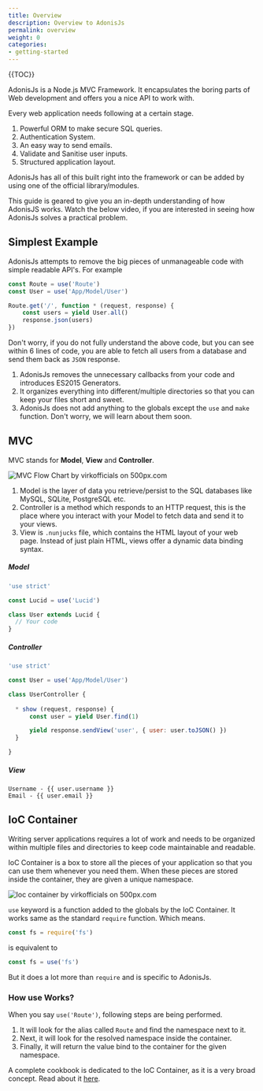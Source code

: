 ```yaml
---
title: Overview
description: Overview to AdonisJs
permalink: overview
weight: 0
categories:
- getting-started
---
```


{{TOC}}

AdonisJs is a Node.js MVC Framework. It encapsulates the boring parts of Web development and offers you a nice API to work with.

Every web application needs following at a certain stage. 

1. Powerful ORM to make secure SQL queries.
2. Authentication System.
3. An easy way to send emails.
4. Validate and Sanitise user inputs.
5. Structured application layout.

AdonisJs has all of this built right into the framework or can be added by using one of the official library/modules.

This guide is geared to give you an in-depth understanding of how AdonisJS works. Watch the below video, if you are interested in seeing how AdonisJs solves a practical problem.

## Simplest Example

AdonisJs attempts to remove the big pieces of unmanageable code with simple readable API's. For example

```javascript
const Route = use('Route')
const User = use('App/Model/User')

Route.get('/', function * (request, response) {
    const users = yield User.all()
    response.json(users)
})
```

Don't worry, if you do not fully understand the above code, but you can see within 6 lines of code, you are able to fetch all users from a database and send them back as `JSON` response.

1. AdonisJs removes the unnecessary callbacks from your code and introduces ES2015 Generators.
2. It organizes everything into different/multiple directories so that you can keep your files short and sweet.
3. AdonisJs does not add anything to the globals except the `use` and `make` function. Don't worry, we will learn about them soon.

## MVC

MVC stands for **Model**, **View** and **Controller**.

<div class='pixels-photo'>
  <p>
    <img src='https://drscdn.500px.org/photo/152746175/m%3D900/9972f8c30c163f019a50ba15b8a70f9b' alt='MVC Flow Chart by virkofficials on 500px.com'>
  </p>
  <a href='https://500px.com/photo/152746175/mvc-flow-chart-by-virkofficials' alt='MVC Flow Chart by virkofficials on 500px.com'></a>
</div>

1. Model is the layer of data you retrieve/persist to the SQL databases like MySQL, SQLite, PostgreSQL etc.
2. Controller is a method which responds to an HTTP request, this is the place where you interact with your Model to fetch data and send it to your views.
3. View is `.nunjucks` file, which contains the HTML layout of your web page. Instead of just plain HTML, views offer a dynamic data binding syntax.

##### Model

```javascript
'use strict'

const Lucid = use('Lucid')

class User extends Lucid {
  // Your code
}
```

##### Controller
```javascript
'use strict'

const User = use('App/Model/User')

class UserController {
 
  * show (request, response) {
      const user = yield User.find(1)

      yield response.sendView('user', { user: user.toJSON() })
  }

}
```

##### View
```twig
Username - {{ user.username }}
Email - {{ user.email }}
```


## IoC Container

Writing server applications requires a lot of work and needs to be organized within multiple files and directories to keep code maintainable and readable.

IoC Container is a box to store all the pieces of your application so that you can use them whenever you need them. When these pieces are stored inside the container, they are given a unique namespace.

<div class='pixels-photo'>
  <p>
    <img src='https://drscdn.500px.org/photo/152747515/m%3D900/7ea4b04b936b129499d35a800aea6848' alt='Ioc container by virkofficials on 500px.com'>
  </p>
  <a href='https://500px.com/photo/152747515/ioc-container-by-virkofficials' alt='Ioc container by virkofficials on 500px.com'></a>
</div>


`use` keyword is a function added to the globals by the IoC Container. It works same as the standard `require` function. Which means.

```javascript
const fs = require('fs')
```

is equivalent to

```javascript
const fs = use('fs')
```


But it does a lot more than `require` and is specific to AdonisJs. 

### How use Works?

When you say `use('Route')`, following steps are being performed.


1. It will look for the alias called `Route` and find the namespace next to it.
2. Next, it will look for the resolved namespace inside the container.
3. Finally, it will return the value bind to the container for the given namespace.

A complete cookbook is dedicated to the IoC Container, as it is a very broad concept. Read about it [here](https://www.gitbook.com/book/adonisjs/journeyman-guide-to-ioc-container).